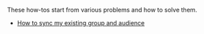 These how-tos start from various problems and how to solve them.

- [How to sync my existing group and audience](/howto/sync-existing.md)
